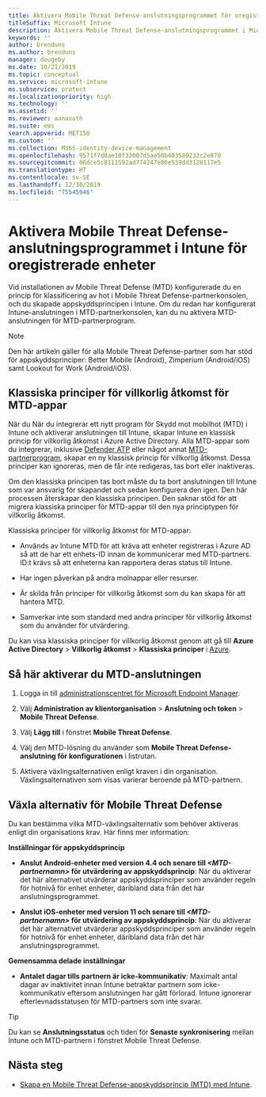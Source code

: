 ```yaml
---
title: Aktivera Mobile Threat Defense-anslutningsprogrammet för oregistrerade enheter
titleSuffix: Microsoft Intune
description: Aktivera Mobile Threat Defense-anslutningsprogrammet i Microsoft Intune för oregistrerade enheter.
keywords: ''
author: brenduns
ms.author: brenduns
manager: dougeby
ms.date: 10/21/2019
ms.topic: conceptual
ms.service: microsoft-intune
ms.subservice: protect
ms.localizationpriority: high
ms.technology: ''
ms.assetid: ''
ms.reviewer: aanavath
ms.suite: ems
search.appverid: MET150
ms.custom: ''
ms.collection: M365-identity-device-management
ms.openlocfilehash: 9571f7d0ae10f33007d5ae50b403580232c2e870
ms.sourcegitcommit: 06dce5c8111592ad774247e86e539dd3128117e5
ms.translationtype: HT
ms.contentlocale: sv-SE
ms.lasthandoff: 12/30/2019
ms.locfileid: "75545946"
---
```

# <a name="enable-the-mobile-threat-defense-connector-in-intune-for-unenrolled-devices"></a>Aktivera Mobile Threat Defense-anslutningsprogrammet i Intune för oregistrerade enheter

Vid installationen av Mobile Threat Defense (MTD) konfigurerade du en princip för klassificering av hot i Mobile Threat Defense-partnerkonsolen, och du skapade appskyddsprincipen i Intune. Om du redan har konfigurerat Intune-anslutningen i MTD-partnerkonsolen, kan du nu aktivera MTD-anslutningen för MTD-partnerprogram.

> [!NOTE]
> Den här artikeln gäller för alla Mobile Threat Defense-partner som har stöd för appskyddsprinciper: Better Mobile (Android), Zimperium (Android/iOS) samt Lookout for Work (Android/iOS).

## <a name="classic-conditional-access-policies-for-mtd-apps"></a>Klassiska principer för villkorlig åtkomst för MTD-appar

När du När du integrerar ett nytt program för Skydd mot mobilhot (MTD) i Intune och aktiverar anslutningen till Intune, skapar Intune en klassisk princip för villkorlig åtkomst i Azure Active Directory. Alla MTD-appar som du integrerar, inklusive [Defender ATP](advanced-threat-protection.md) eller något annat [MTD-partnerprogram](mobile-threat-defense.md#mobile-threat-defense-partners), skapar en ny klassisk princip för villkorlig åtkomst. Dessa principer kan ignoreras, men de får inte redigeras, tas bort eller inaktiveras.

Om den klassiska principen tas bort måste du ta bort anslutningen till Intune som var ansvarig för skapandet och sedan konfigurera den igen. Den här processen återskapar den klassiska principen. Den saknar stöd för att migrera klassiska principer för MTD-appar till den nya principtypen för villkorlig åtkomst.

Klassiska principer för villkorlig åtkomst för MTD-appar:

- Används av Intune MTD för att kräva att enheter registreras i Azure AD så att de har ett enhets-ID innan de kommunicerar med MTD-partners. ID:t krävs så att enheterna kan rapportera deras status till Intune.

- Har ingen påverkan på andra molnappar eller resurser.

- Är skilda från principer för villkorlig åtkomst som du kan skapa för att hantera MTD.

- Samverkar inte som standard med andra principer för villkorlig åtkomst som du använder för utvärdering.

Du kan visa klassiska principer för villkorlig åtkomst genom att gå till **Azure Active Directory** > **Villkorlig åtkomst** > **Klassiska principer** i [Azure](https://portal.azure.com/#home).

## <a name="to-enable-the-mtd-connector"></a>Så här aktiverar du MTD-anslutningen

1. Logga in till [administrationscentret för Microsoft Endpoint Manager](https://go.microsoft.com/fwlink/?linkid=2109431).

2. Välj **Administration av klientorganisation** > **Anslutning och token** > **Mobile Threat Defense**.

3. Välj **Lägg till** i fönstret **Mobile Threat Defense**.

4. Välj den MTD-lösning du använder som **Mobile Threat Defense-anslutning för konfigurationen** i listrutan.

    <!-- ![MTD setup in Intune](PLACEHOLDER, need a new screenshot of this page) -->

5. Aktivera växlingsalternativen enligt kraven i din organisation. Växlingsalternativen som visas varierar beroende på MTD-partnern.

## <a name="mobile-threat-defense-toggle-options"></a>Växla alternativ för Mobile Threat Defense

Du kan bestämma vilka MTD-växlingsalternativ som behöver aktiveras enligt din organisations krav. Här finns mer information:

**Inställningar för appskyddsprincip**

- **Anslut Android-enheter med version 4.4 och senare till *\<MTD-partnernamn>* för utvärdering av appskyddsprincip**: När du aktiverar det här alternativet utvärderar appskyddsprinciper som använder regeln för hotnivå för enhet enheter, däribland data från det här anslutningsprogrammet.

- **Anslut iOS-enheter med version 11 och senare till *\<MTD-partnernamn>* för utvärdering av appskyddsprincip**: När du aktiverar det här alternativet utvärderar appskyddsprinciper som använder regeln för hotnivå för enhet enheter, däribland data från det här anslutningsprogrammet.

**Gemensamma delade inställningar**

- **Antalet dagar tills partnern är icke-kommunikativ**: Maximalt antal dagar av inaktivitet innan Intune betraktar partnern som icke-kommunikativ eftersom anslutningen har gått förlorad. Intune ignorerar efterlevnadsstatusen för MTD-partners som inte svarar.

> [!TIP]
> Du kan se **Anslutningsstatus** och tiden för **Senaste synkronisering** mellan Intune och MTD-partnern i fönstret Mobile Threat Defense.

## <a name="next-steps"></a>Nästa steg

- [Skapa en Mobile Threat Defense-appskyddsprincip (MTD) med Intune](~/protect/mtd-app-protection-policy.md).
